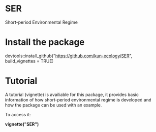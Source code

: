 # SER
Short-period Environmental Regime

# Install the package
devtools::install_github("https://github.com/kun-ecology/SER", build_vignettes	=	TRUE) 

# Tutorial
A tutorial (vignette) is availiable for this package, it provides basic information of how short-period environmental regime is developed and how the package can be used with an example. 

To access it:

**vignette("SER")**
